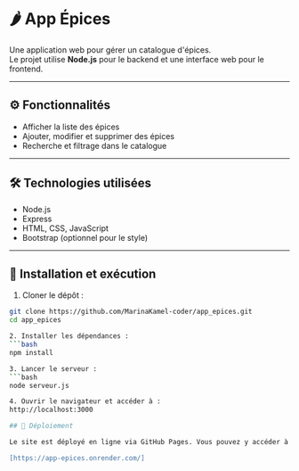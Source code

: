 # 🌶️ App Épices

Une application web pour gérer un catalogue d'épices.  
Le projet utilise **Node.js** pour le backend et une interface web pour le frontend.

---

## ⚙️ Fonctionnalités

- Afficher la liste des épices
- Ajouter, modifier et supprimer des épices
- Recherche et filtrage dans le catalogue

---

## 🛠️ Technologies utilisées

- Node.js  
- Express  
- HTML, CSS, JavaScript  
- Bootstrap (optionnel pour le style)

---

## 🚀 Installation et exécution

1. Cloner le dépôt :
```bash
git clone https://github.com/MarinaKamel-coder/app_epices.git
cd app_epices

2. Installer les dépendances :
```bash
npm install

3. Lancer le serveur :
```bash
node serveur.js

4. Ouvrir le navigateur et accéder à :
http://localhost:3000

## 🚀 Déploiement

Le site est déployé en ligne via GitHub Pages. Vous pouvez y accéder à l'adresse suivante :

[https://app-epices.onrender.com/]
